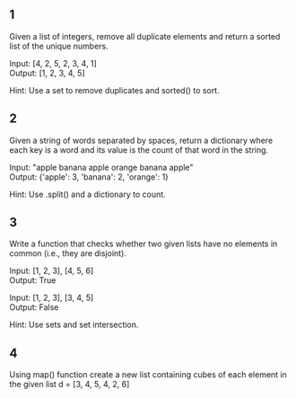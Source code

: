 ## 1
Given a list of integers, remove all duplicate elements and return a sorted list of the unique numbers.

Input: [4, 2, 5, 2, 3, 4, 1]  
Output: [1, 2, 3, 4, 5]


Hint: Use a set to remove duplicates and sorted() to sort.

## 2

Given a string of words separated by spaces, return a dictionary where each key is a word and its value is the count of that word in the string.

Input: "apple banana apple orange banana apple"  
Output: {'apple': 3, 'banana': 2, 'orange': 1}

Hint: Use .split() and a dictionary to count.

## 3

Write a function that checks whether two given lists have no elements in common (i.e., they are disjoint).

Input: [1, 2, 3], [4, 5, 6]  
Output: True

Input: [1, 2, 3], [3, 4, 5]  
Output: False

Hint: Use sets and set intersection.

## 4
Using map() function create a new list containing cubes of each element in the given list
d = [3, 4, 5, 4, 2, 6]



